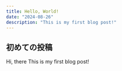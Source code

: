```yaml
---
title: Hello, World!
date: "2024-08-26"
description: "This is my first blog post!"
---
```


## 初めての投稿

Hi, there
This is my first blog post!
